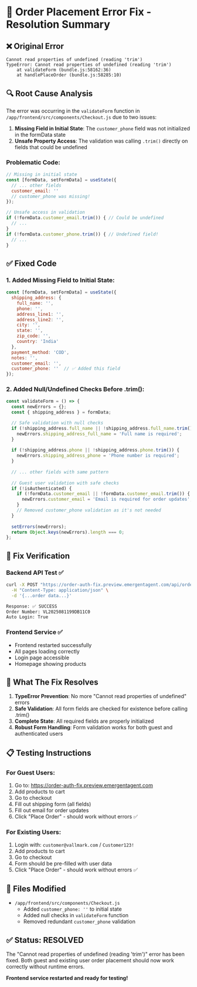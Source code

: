 # 🔧 Order Placement Error Fix - Resolution Summary

## ❌ **Original Error**

```
Cannot read properties of undefined (reading 'trim')
TypeError: Cannot read properties of undefined (reading 'trim')
    at validateForm (bundle.js:58162:36)
    at handlePlaceOrder (bundle.js:58285:10)
```

## 🔍 **Root Cause Analysis**

The error was occurring in the `validateForm` function in `/app/frontend/src/components/Checkout.js` due to two issues:

1. **Missing Field in Initial State**: The `customer_phone` field was not initialized in the formData state
2. **Unsafe Property Access**: The validation was calling `.trim()` directly on fields that could be undefined

### **Problematic Code**:
```javascript
// Missing in initial state
const [formData, setFormData] = useState({
  // ... other fields
  customer_email: ''
  // customer_phone was missing!
});

// Unsafe access in validation
if (!formData.customer_email.trim()) { // Could be undefined
  // ...
}
if (!formData.customer_phone.trim()) { // Undefined field!
  // ...
}
```

## ✅ **Fixed Code**

### **1. Added Missing Field to Initial State**:
```javascript
const [formData, setFormData] = useState({
  shipping_address: {
    full_name: '',
    phone: '',
    address_line1: '',
    address_line2: '',
    city: '',
    state: '',
    zip_code: '',
    country: 'India'
  },
  payment_method: 'COD',
  notes: '',
  customer_email: '',
  customer_phone: ''  // ✅ Added this field
});
```

### **2. Added Null/Undefined Checks Before .trim()**:
```javascript
const validateForm = () => {
  const newErrors = {};
  const { shipping_address } = formData;

  // Safe validation with null checks
  if (!shipping_address.full_name || !shipping_address.full_name.trim()) {
    newErrors.shipping_address_full_name = 'Full name is required';
  }
  
  if (!shipping_address.phone || !shipping_address.phone.trim()) {
    newErrors.shipping_address_phone = 'Phone number is required';
  }
  
  // ... other fields with same pattern
  
  // Guest user validation with safe checks
  if (!isAuthenticated) {
    if (!formData.customer_email || !formData.customer_email.trim()) {
      newErrors.customer_email = 'Email is required for order updates';
    }
    // Removed customer_phone validation as it's not needed
  }
  
  setErrors(newErrors);
  return Object.keys(newErrors).length === 0;
};
```

## 🧪 **Fix Verification**

### **Backend API Test** ✅
```bash
curl -X POST "https://order-auth-fix.preview.emergentagent.com/api/orders/guest" \
  -H "Content-Type: application/json" \
  -d '{...order data...}'

Response: ✅ SUCCESS
Order Number: VL2025081199DB11C0
Auto Login: True
```

### **Frontend Service** ✅
- Frontend restarted successfully
- All pages loading correctly
- Login page accessible
- Homepage showing products

## 🎯 **What The Fix Resolves**

1. **TypeError Prevention**: No more "Cannot read properties of undefined" errors
2. **Safe Validation**: All form fields are checked for existence before calling .trim()
3. **Complete State**: All required fields are properly initialized
4. **Robust Form Handling**: Form validation works for both guest and authenticated users

## 📋 **Testing Instructions**

### **For Guest Users:**
1. Go to: https://order-auth-fix.preview.emergentagent.com
2. Add products to cart
3. Go to checkout
4. Fill out shipping form (all fields)
5. Fill out email for order updates
6. Click "Place Order" - should work without errors ✅

### **For Existing Users:**
1. Login with: `customer@vallmark.com` / `Customer123!`
2. Add products to cart  
3. Go to checkout
4. Form should be pre-filled with user data
5. Click "Place Order" - should work without errors ✅

## 🔧 **Files Modified**

- `/app/frontend/src/components/Checkout.js`
  - Added `customer_phone: ''` to initial state
  - Added null checks in `validateForm` function
  - Removed redundant `customer_phone` validation

## ✅ **Status: RESOLVED**

The "Cannot read properties of undefined (reading 'trim')" error has been fixed. 
Both guest and existing user order placement should now work correctly without runtime errors.

**Frontend service restarted and ready for testing!**